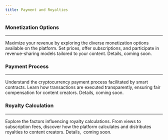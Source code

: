 ```yaml
---
title: Payment and Royalties
---
```


### Monetization Options

---

Maximize your revenue by exploring the diverse monetization options available on the platform. Set prices, offer subscriptions, and participate in revenue-sharing models tailored to your content. Details, coming soon.

### Payment Process

---

Understand the cryptocurrency payment process facilitated by smart contracts. Learn how transactions are executed transparently, ensuring fair compensation for content creators. Details, coming soon.

### Royalty Calculation

---

Explore the factors influencing royalty calculations. From views to subscription fees, discover how the platform calculates and distributes royalties to content creators. Details,  coming soon.

